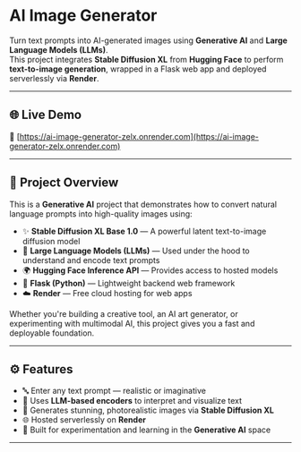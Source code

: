 # AI Image Generator

Turn text prompts into AI-generated images using **Generative AI** and **Large Language Models (LLMs)**.  
This project integrates **Stable Diffusion XL** from **Hugging Face** to perform **text-to-image generation**, wrapped in a Flask web app and deployed serverlessly via **Render**.

---

## 🌐 Live Demo

🔗 [https://ai-image-generator-zelx.onrender.com](https://ai-image-generator-zelx.onrender.com)

---

## 📌 Project Overview

This is a **Generative AI** project that demonstrates how to convert natural language prompts into high-quality images using:

- ✨ **Stable Diffusion XL Base 1.0** — A powerful latent text-to-image diffusion model
- 🧠 **Large Language Models (LLMs)** — Used under the hood to understand and encode text prompts
- 🌍 **Hugging Face Inference API** — Provides access to hosted models
- 🐍 **Flask (Python)** — Lightweight backend web framework
- ☁️ **Render** — Free cloud hosting for web apps

Whether you're building a creative tool, an AI art generator, or experimenting with multimodal AI, this project gives you a fast and deployable foundation.

---

## ⚙️ Features

- 🔤 Enter any text prompt — realistic or imaginative
- 🧠 Uses **LLM-based encoders** to interpret and visualize text
- 🎨 Generates stunning, photorealistic images via **Stable Diffusion XL**
- 🌐 Hosted serverlessly on **Render**
- 🧪 Built for experimentation and learning in the **Generative AI** space

---
